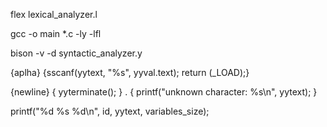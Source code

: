flex lexical_analyzer.l

gcc -o main *.c -ly -lfl

bison -v -d syntactic_analyzer.y


{aplha} {sscanf(yytext, "%s", yyval.text); return (_LOAD);}


{newline} { yyterminate(); }
. { printf("unknown character: %s\n", yytext); }


printf("%d %s %d\n", id, yytext, variables_size);